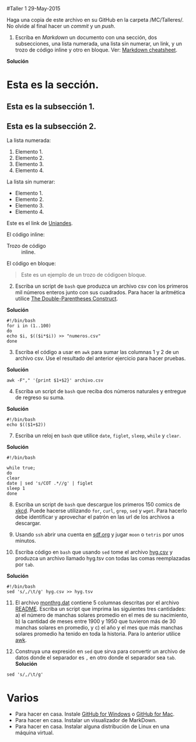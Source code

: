 #Taller 1
29-May-2015

Haga una copia de este archivo en su GitHub en la carpeta /MC/Talleres/. No olvide al final hacer un *commit* y un *push*.

1. Escriba en *Markdown* un documento con una sección, dos subsecciones, una lista numerada, una lista sin numerar, un link, y un trozo de código inline y otro en bloque. Ver: [Markdown cheatsheet](https://github.com/adam-p/markdown-here/wiki/Markdown-Cheatsheet).

**Solución**

# Esta es la sección.
## Esta es la subsección 1.
## Esta es la subsección 2.

La lista numerada:

1. Elemento 1.
2. Elemento 2.
3. Elemento 3.
4. Elemento 4.

La lista sin numerar:

+ Elemento 1.
+ Elemento 2.
+ Elemento 3.
+ Elemento 4.

Este es el link de [Uniandes](http://www.uniandes.edu.co).

El código inline:
<dl>
  <dt>Trozo de código</dt>
  <dd>inline.</dd>
</dl> 

El código en bloque:

> Este es un ejemplo de 
> un trozo de códigoen bloque.

2. Escriba un script de `bash` que produzca un archivo csv con los primeros mil números enteros junto con sus cuadrados. Para hacer la aritmética utilice [The Double-Parentheses Construct](http://www.tldp.org/LDP/abs/html/dblparens.html).

**Solución**
```
#!/bin/bash
for i in (1..100)
do
echo $i, $(($i*$i)) >> "numeros.csv"
done
```

3. Escriba el código a usar en `awk` para sumar las columnas 1 y 2 de un archivo csv. Use el resultado del anterior ejercicio para hacer pruebas.

**Solución**
```
awk -F"," '{print $1+$2}' archivo.csv
```

4. Escriba un script de `bash` que reciba dos números naturales y entregue de regreso su suma.

**Solución**
```
#!/bin/bash
echo $(($1+$2))
```

7. Escriba un reloj en `bash` que utilice `date`, `figlet`, `sleep`, `while` y `clear`.

**Solución** 
```
#!/bin/bash

while true;
do
clear
date | sed 's/COT .*//g' | figlet
sleep 1
done
```

8. Escriba un script de `bash` que descargue los primeros 150 comics de [xkcd](http://xkcd.com/). Puede hacerse utilizando `for`, `curl`, `grep`, `sed` y `wget`. Para hacerlo debe identificar y aprovechar el patrón en las url de los archivos a descargar.

9. Usando `ssh` abrir una cuenta en [sdf.org](http://www.sdf.org) y jugar `moon` o `tetris` por unos minutos.

10. Escriba código en `bash` que usando `sed` tome el archivo [hyg.csv](https://raw.githubusercontent.com/ComputoCienciasUniandes/HerramientasComputacionales/master/Lectures/2015-10/LaTeX/hipparcoscat/hyg.csv) y produzca un archivo llamado hyg.tsv con todas las comas reemplazadas por `tab`.

**Solución**
```
#!/bin/bash
sed 's/,/\t/g' hyg.csv >> hyg.tsv
```

11. El archivo [monthrg.dat](https://raw.githubusercontent.com/ComputoCienciasUniandes/MetodosComputacionalesDatos/master/hands_on/solar/monthrg.dat) contiene 5 columnas descritas por el archivo [README](https://github.com/ComputoCienciasUniandes/MetodosComputacionalesDatos/blob/master/hands_on/solar/README). Escriba un script que imprima las siguientes tres cantidades: a) el número de manchas solares promedio en el mes de su nacimiento, b) la cantidad de meses entre 1900 y 1950 que tuvieron más de 30 manchas solares en promedio, y c) el año y el mes que más manchas solares promedio ha tenido en toda la historia. Para lo anterior utilice [awk](http://www.staff.science.uu.nl/~oostr102/docs/nawk/nawkA4.pdf).


12. Construya una expresión en `sed` que sirva para convertir un archivo de datos donde el separador es  `,` en otro donde el separador sea `tab`. 
**Solución**
```
sed 's/,/\t/g'
```

# Varios

+ Para hacer en casa. Instale [GitHub for Windows](https://windows.github.com/) o [GitHub for Mac](https://mac.github.com/).
+ Para hacer en casa. Instalar un visualizador de MarkDown.
+ Para hacer en casa. Instalar alguna distribución de Linux en una máquina virtual.
